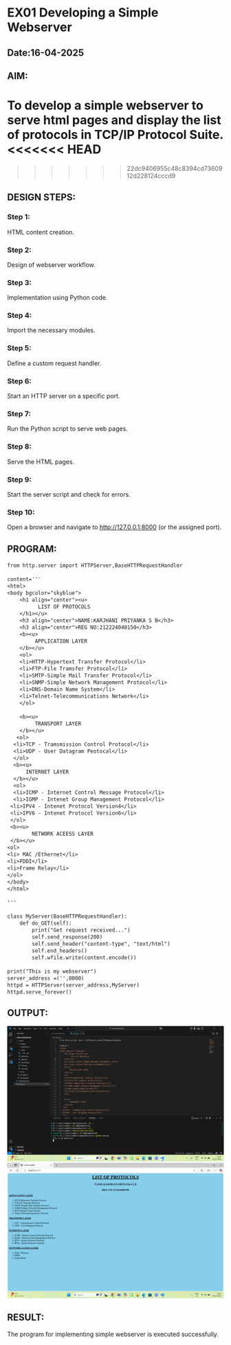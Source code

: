 # EX01 Developing a Simple Webserver
## Date:16-04-2025

## AIM:
To develop a simple webserver to serve html pages and display the list of protocols in TCP/IP Protocol Suite.
<<<<<<< HEAD
=======

>>>>>>> 22dc9406955c48c8394cd7360912d228124cccd9

## DESIGN STEPS:
### Step 1: 
HTML content creation.

### Step 2:
Design of webserver workflow.

### Step 3:
Implementation using Python code.

### Step 4:
Import the necessary modules.

### Step 5:
Define a custom request handler.

### Step 6:
Start an HTTP server on a specific port.

### Step 7:
Run the Python script to serve web pages.

### Step 8:
Serve the HTML pages.

### Step 9:
Start the server script and check for errors.

### Step 10:
Open a browser and navigate to http://127.0.0.1:8000 (or the assigned port).

## PROGRAM:
```
from http.server import HTTPServer,BaseHTTPRequestHandler

content='''
<html>
<body bgcolor="skyblue">
    <h1 align="center"><u>
          LIST OF PROTOCOLS
    </h1></u>
    <h3 align="center">NAME:KARJHANI PRIYANKA S B</h3>
    <h3 align="center">REG NO:212224040150</h3>
    <b><u>
         APPLICATION LAYER
    </b></u> 
    <ol>
    <li>HTTP-Hypertext Transfer Protocol</li>
    <li>FTP-File Tramsfer Protocol</li>
    <li>SMTP-Simple Mail Transfer Protocol</li>
    <li>SNMP-Simple Network Management Protocol</li>
    <li>DNS-Domain Name System</li>
    <li>Telnet-Telecommunications Network</li>
    </ol>

    <b><u>
         TRANSPORT LAYER
    </b></u> 
   <ol>
  <li>TCP - Tramsmission Control Protocol</li>
  <li>UDP - User Datagram Peotocal</li>
  </ol>
  <b><u>
      INTERNET LAYER
  </b></u>
  <ol>
  <li>ICMP - Internet Control Message Protocol</li>
  <li>IGMP - Intenet Group Management Protocol</li>
 <li>IPV4 - Intenet Protocol Version4</li>
 <li>IPV6 - Intenet Protocol Version6</li>
 </ol>
 <b><u>
        NETWORK ACEESS LAYER
 </b></u> 
<ol>
<li> MAC /Ethernet</li>
<li>FDDI</li>
<li>Frame Relay</li>
</ol>
</body>
</html>

'''

class MyServer(BaseHTTPRequestHandler):
    def do_GET(self):
        print("Get request received...")
        self.send_response(200) 
        self.send_header("content-type", "text/html")       
        self.end_headers()
        self.wfile.write(content.encode())

print("This is my webserver") 
server_address =('',8000)
httpd = HTTPServer(server_address,MyServer)
httpd.serve_forever()
```

## OUTPUT:
![alt text](<Screenshot 2025-04-16 192120.png>)
![alt text](<Screenshot 2025-04-16 192133.png>)

## RESULT:
The program for implementing simple webserver is executed successfully.
